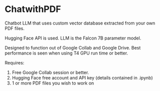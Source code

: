 # ChatwithPDF
Chatbot LLM that uses custom vector database extracted from your own PDF files. 

Hugging Face API is used. LLM is the Falcon 7B parameter model. 

Designed to function out of Google Collab and Google Drive. Best performance is seen when using T4 GPU run time or better.

Requires:
1.  Free Google Collab session or better.
2.  Hugging Face free account and API key (details contained in .ipynb)
3.  1 or more PDF files you wish to work on
